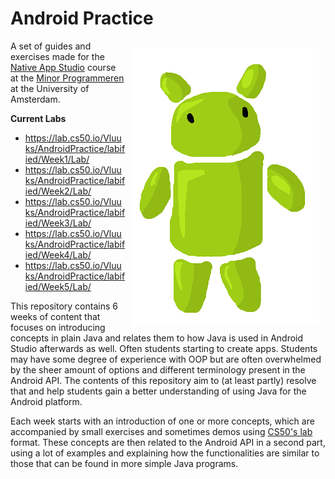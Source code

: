 # Android Practice

<img align="right" src="Misc/robotje.png" style="padding: 10px"> A set of guides and exercises made for the [Native App Studio](https://github.com/uva/app-studio) course at the [Minor Programmeren](http://www.mprog.nl/) at the University of Amsterdam.

**Current Labs**
* https://lab.cs50.io/Vluuks/AndroidPractice/labified/Week1/Lab/
* https://lab.cs50.io/Vluuks/AndroidPractice/labified/Week2/Lab/
* https://lab.cs50.io/Vluuks/AndroidPractice/labified/Week3/Lab/
* https://lab.cs50.io/Vluuks/AndroidPractice/labified/Week4/Lab/ 
* https://lab.cs50.io/Vluuks/AndroidPractice/labified/Week5/Lab/ 

This repository contains 6 weeks of content that focuses on introducing concepts in plain Java and relates them to how Java is used in Android Studio afterwards as well. Often students starting to create apps. Students may have some degree of experience with OOP but are often overwhelmed by the sheer amount of options and different terminology present in the Android API. The contents of this repository aim to (at least partly) resolve that and help students gain a better understanding of using Java for the Android platform.

Each week starts with an introduction of one or more concepts, which are accompanied  by small exercises and sometimes demos using [CS50's lab](https://cs50.readthedocs.io/lab/) format. These concepts are then related to the Android API in a second part, using a lot of examples and explaining how the functionalities are similar to those that can be found in more simple Java programs. 